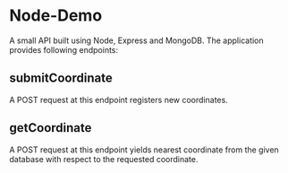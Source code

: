 # Node-Demo
A small API built using Node, Express and MongoDB. The application provides following endpoints:
## submitCoordinate
A POST request at this endpoint registers new coordinates.
## getCoordinate
A POST request at this endpoint yields nearest coordinate from the given database with respect to the requested coordinate.
